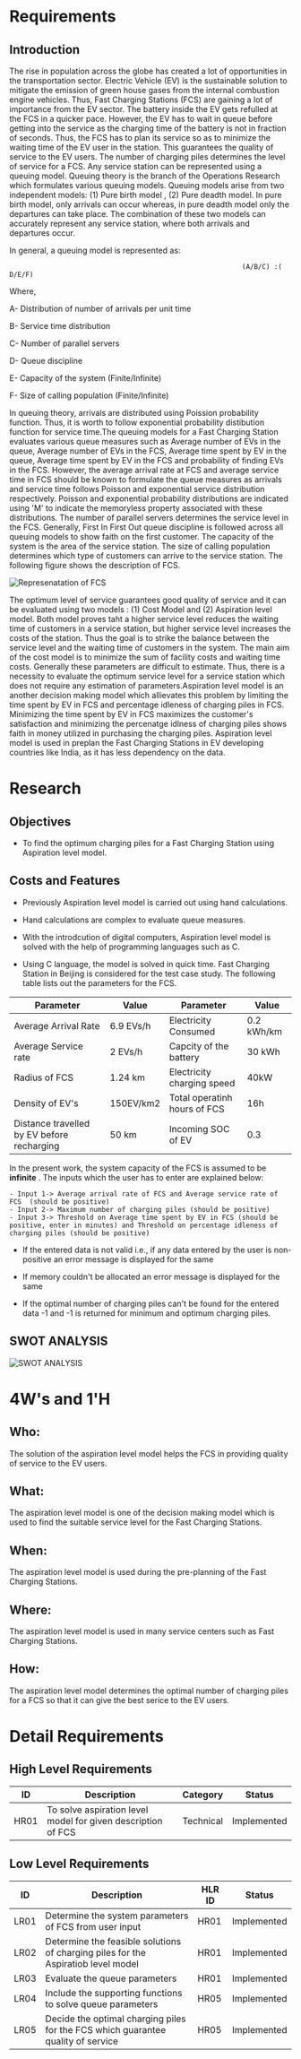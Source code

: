 # Requirements
## Introduction
The rise in population across the globe has created a lot of opportunities in the transportation sector. Electric Vehicle (EV) is the sustainable solution to mitigate the emission of green house gases from the internal combustion engine vehicles. Thus, Fast Charging Stations (FCS) are gaining a lot of importance from the EV sector. The battery inside the EV gets refulled at the FCS in a quicker pace. However, the EV has to wait in queue before getting into the service as the charging time of the battery is not in fraction of seconds. Thus, the FCS has to plan its service so as to minimize the waiting time of the EV user in the station. This guarantees the quality of service to the EV users. The number of charging piles determines the level of service for a FCS. Any service station can be represented using a queuing model. Queuing theory is the branch of the Operations Research which formulates various queuing models. Queuing models arise from two independent models: (1) Pure birth model , (2) Pure deadth model. In pure birth model, only arrivals can occur whereas, in pure deadth model only the departures can take place. The combination of these two models can accurately represent any service station, where both arrivals and departures occur. 

In general, a queuing model is represented as:

                                                              (A/B/C) :( D/E/F)
                                                              
Where,

A- Distribution of number of arrivals per unit time

B- Service time distribution

C- Number of parallel servers

D- Queue discipline

E- Capacity of the system (Finite/Infinite)

F- Size of calling population (Finite/Infinite)


In queuing theory, arrivals are distributed using Poission probability function. Thus, it is worth to follow exponential probability distibution function for service time.The queuing models for a Fast Charging Station evaluates various queue measures such as Average number of EVs in the queue, Average number of EVs in the FCS, Average time spent by EV in the queue, Average time spent by EV in the FCS and probability of finding EVs in the FCS. However, the average arrival rate at FCS and average service time in FCS should be known to formulate the queue measures as arrivals and service time follows Poisson and exponential service distribution respectively. Poisson and exponential probability distributions are indicated using 'M' to indicate the memoryless property associated with these distributions. The number of parallel servers determines the service level in the FCS. Generally, First In First Out queue discipline is followed across all queuing models to show faith on the first customer. The capacity of the system is the area of the service station. The size of calling population determines which type of customers can arrive to the service station. The following figure shows the description of FCS.

![Represenatation of FCS](https://user-images.githubusercontent.com/61261829/114869535-b9e10b00-9e14-11eb-9a0a-709dd6433410.png)


The optimum level of service guarantees good quality of service and it can be evaluated using two models : (1) Cost Model and (2) Aspiration level model. Both model proves taht a higher service level reduces the waiting time of customers in a service station, but higher service level increases the costs of the station. Thus the goal is to strike the balance between the service level and the waiting time of customers in the system. The main aim of the cost model is to minimize the sum of facility costs and waiting time costs. Generally these parameters are difficult to estimate. Thus, there is a necessity to evaluate the optimum service level for a service station which does not require any estimation of parameters.Aspiration level model is an another decision making model which allievates this problem by limiting the time spent by EV in FCS and percentage idleness of charging piles in FCS. Minimizing the time spent by EV in FCS maximizes the customer's satisfaction and minimizing the percenatge idlness of charging piles shows faith in money utilized in purchasing the charging piles. Aspiration level model is used in preplan the Fast Charging Stations in EV developing countries like India, as it has less dependency on the data.
# Research

## Objectives
* To find the optimum charging piles for a Fast Charging Station using Aspiration level model.

## Costs and Features
* Previously Aspiration level model is carried out using hand calculations.

* Hand calculations are complex to evaluate queue measures.

* With the introdcution of digital computers, Aspiration level model is solved with the help of programming languages such as C.

* Using C language, the model is solved in quick time.
Fast Charging Station in Beijing is considered for the test case study. The following table lists out the parameters for the FCS.

|Parameter|Value|Parameter|Value|
|----------|---------|-----------|----------|
|Average Arrival Rate |6.9 EVs/h| Electricity Consumed|0.2 kWh/km|
|Average Service rate|2 EVs/h|Capcity of the battery|30 kWh|
|Radius of FCS|1.24 km|Electricity charging speed|40kW|
|Density of EV's| 150EV/km2| Total operatinh hours of FCS| 16h|
|Distance travelled by EV before recharging|50 km| Incoming SOC of EV|0.3|

In the present work, the system capacity of the FCS is assumed to be **infinite** . The inputs which the user has to enter are explained below:

    - Input 1-> Average arrival rate of FCS and Average service rate of FCS  (should be positive)
    - Input 2-> Maximum number of charging piles (should be positive)
    - Input 3-> Threshold on Average time spent by EV in FCS (should be positive, enter in minutes) and Threshold on percentage idleness of charging piles (should be positive)

* If the entered data is not valid i.e., if any data entered by the user is non-positive an error message is displayed for the same

* If memory couldn't be allocated an error message is displayed for the same

* If the optimal number of charging piles can't be found for the entered data -1 and -1 is returned for minimum and optimum charging piles.

## SWOT ANALYSIS
![SWOT ANALYSIS](https://user-images.githubusercontent.com/61261829/114876716-388d7680-9e1c-11eb-961c-18b791c09027.png)

# 4W's and 1'H
## Who:
The solution of the aspiration level model helps the FCS in providing quality of service to the EV users.
## What:
The aspiration level model is one of the decision making model which is used to find the suitable service level for the Fast Charging Stations.
## When:
The aspiration level model is used during the pre-planning of the Fast Charging Stations.
## Where:
The aspiration level model is used in many service centers such as Fast Charging Stations.
## How:
The aspiration level model determines the optimal number of charging piles for a FCS so that it can give the best serice to the EV users.
# Detail Requirements
## High Level Requirements
| ID | Description|Category|Status| 
| ------ | ------ |------|--------|
HR01|To solve aspiration level model for given description of FCS|Technical|Implemented
## Low Level Requirements
| ID | Description|HLR ID|Status| 
| ------ | ------ |------|-----|
LR01|Determine the system parameters of FCS from user input|HR01|Implemented
LR02|Determine the feasible solutions of charging piles for the Aspiratiob level model|HR01|Implemented
LR03|Evaluate the queue parameters|HR01|Implemented
LR04|Include the supporting functions to solve queue parameters|HR05|Implemented
LR05|Decide the optimal charging piles for the FCS which guarantee quality of service|HR05|Implemented

